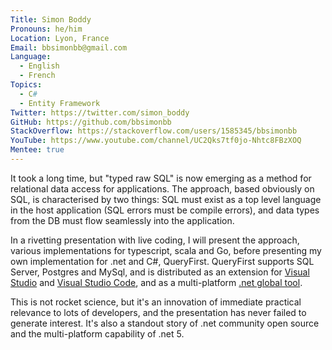 ```yaml
---
Title: Simon Boddy
Pronouns: he/him
Location: Lyon, France
Email: bbsimonbb@gmail.com
Language:
  - English
  - French
Topics:
  - C#
  - Entity Framework
Twitter: https://twitter.com/simon_boddy
GitHub: https://github.com/bbsimonbb
StackOverflow: https://stackoverflow.com/users/1585345/bbsimonbb
YouTube: https://www.youtube.com/channel/UC2Qks7tf0jo-Nhtc8FBzXOQ
Mentee: true
---
```

It took a long time, but "typed raw SQL" is now emerging as a method for relational data access for applications.  The approach, based obviously on SQL, is characterised by two things: SQL must exist as a top level language in the host application (SQL errors must be compile errors), and data types from the DB must flow seamlessly into the application.  

In a rivetting presentation with live coding, I will present the approach, various implementations for typescript, scala and Go, before presenting my own implementation for .net and C#, QueryFirst. QueryFirst supports SQL Server, Postgres and MySql, and is distributed as an extension for [Visual Studio](https://marketplace.visualstudio.com/items?itemName=bbsimonbb.QueryFirst) and [Visual Studio Code](https://marketplace.visualstudio.com/items?itemName=SimonBoddy.queryfirst), and as a multi-platform [.net global tool](https://www.nuget.org/packages/QueryFirst/). 

This is not rocket science, but it's an innovation of immediate practical relevance to lots of developers, and the presentation has never failed to generate interest. It's also a standout story of .net community open source and the multi-platform capability of .net 5.
